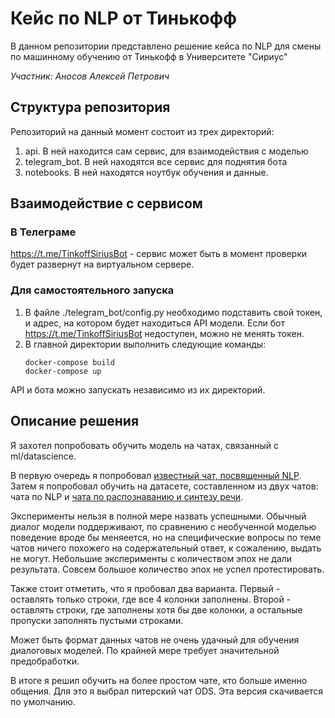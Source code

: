 # Кейс по NLP от Тинькофф
В данном репозитории представлено решение кейса по NLP для смены по машинному обучению от Тинькофф в Университете "Сириус"

*Участник: Аносов Алексей Петрович*

## Структура репозитория
Репозиторий на данный момент состоит из трех директорий:

1. api. В ней находится сам сервис, для взаимодействия с моделью
2. telegram_bot. В ней находятся все сервис для поднятия бота
3. notebooks. В ней находятся ноутбук обучения и данные.

## Взаимодействие с сервисом
### В Телеграме
https://t.me/TinkoffSiriusBot - сервис может быть в момент проверки будет развернут на виртуальном сервере.

### Для самостоятельного запуска
1. В файле ./telegram_bot/config.py необходимо подставить свой токен, и адрес, на котором будет находиться API модели. Если бот https://t.me/TinkoffSiriusBot недоступен, можно не менять токен.
2. В главной директории выполнить следующие команды:
    ```
    docker-compose build
    docker-compose up
    ```

API и бота можно запускать независимо из их директорий. 

## Описание решения
Я захотел попробовать обучить модель на чатах, связанный с ml/datascience. 

В первую очередь я попробовал [известный чат, посвященный NLP](https://t.me/natural_language_processing). Затем я попробовал обучить на датасете, составленном из двух чатов: чата по NLP и [чата по распознаванию и синтезу речи](https://t.me/speech_recognition_ru). 

Эксперименты нельзя в полной мере назвать успешными. Обычный диалог модели поддерживают, по сравнению с необученной моделью поведение вроде бы меняеется, но на специфические вопросы по теме чатов ничего похожего на содержательный ответ, к сожалению, выдать не могут. Небольшие эксперименты с количеством эпох не дали результата. Совсем большое количество эпох не успел протестировать. 

Также стоит отметить, что я пробовал два варианта. Первый - оставлять только строки, где все 4 колонки заполнены. Второй - оставлять строки, где заполнены хотя бы две колонки, а остальные пропуски заполнять пустыми строками. 

Может быть формат данных чатов не очень удачный для обучения диалоговых моделей. По крайней мере требует значительной предобработки.

В итоге я решил обучить на более простом чате, кто больше именно общения. Для это я выбрал питерский чат ODS. 
Эта версия скачивается по умолчанию.
